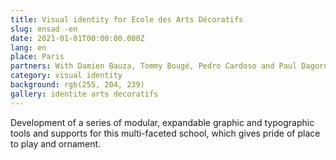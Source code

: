 ```yaml
---
title: Visual identity for Ecole des Arts Décoratifs
slug: ensad -en
date: 2021-01-01T00:00:00.000Z
lang: en
place: Paris
partners: With Damien Bauza, Tommy Bougé, Pedro Cardoso and Paul Dagorne
category: visual identity
background: rgb(255, 204, 239)
gallery: identite arts decoratifs
---
```

Development of a series of modular, expandable graphic and typographic tools and supports for this multi-faceted school, which gives pride of place to play and ornament.
